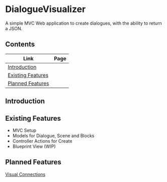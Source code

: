 # DialogueVisualizer
A simple MVC Web application to create dialogues, with the ability to return a JSON.

## Contents
| Link | Page |
|------|------|
|[Introduction](#introduction)               |      |
|[Existing Features](#existing-features)     |      |
|[Planned Features](#planned-features)       |      |

## Introduction

## Existing Features
* MVC Setup
* Models for Dialogue, Scene and Blocks
* Controller Actions for Create
* Blueprint View (WIP)

## Planned Features


[Visual Connections](./docs/assets/blueprint_visual_connection.png)